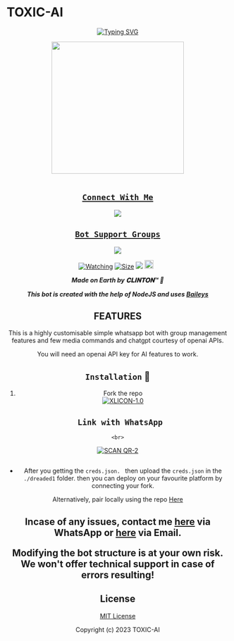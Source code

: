# TOXIC-AI
<div align="center">
<a href="https://git.io/typing-svg"><img src="https://readme-typing-svg.demolab.com?font=Black+Ops+One&size=50&pause=1000&color=1BAFBAFF&center=true&width=910&height=100&lines=LONG LIVE+👑TOXIC-MD👑;MULTI+DEVICE+WHATSAPP+BOT;CREATED+BY+CLINTON;PUBLIC+RELESED; ...;TEAM TOXIC®." alt="Typing SVG" /></a>
  </p>
  
<p align="center">
<img src="https://i.imgur.com/BQav3Gj.jpeg" width="300" height="300"/>
</p>
<p align="center">
  <a href="#"><img src="http://readme-typing-svg.herokuapp.com?color=d1fa02&center=true&vCenter=true&multiline=false&lines=TOXIC-BOT+WHATSAPP+BOT" alt="">
</p>


## ```Connect With Me```

<p align="center">

<a href="https://api.whatsapp.com/send?phone=254735342808&text=𝘩𝘦𝘭𝘭𝘰+Clinton"><img src="https://img.shields.io/badge/Contact Clinton-25D366?style=for-the-badge&logo=whatsapp&logoColor=white" />

</p>



## ```Bot Support Groups```
<p align="center">

<a href="https://chat.whatsapp.com/FoSPtfMqBuoireK4aAJ"><img src="https://img.shields.io/badge/Join support group-25D366?style=for-the-badge&logo=whatsapp&logoColor=white" />

</p>

<a href="https://github.com/owlai01/CROWN-MD/watchers"><img title="Watching" src="https://img.shields.io/github/watchers/kimsirm/CROWN-MD?label=Watchers&color=red&style=flat-square"></a>
<a href="https://github.com/kimsirm/CROWN-MD/"><img title="Size" src="https://img.shields.io/github/repo-size/AlipBot/Api-Alpis?style=flat-square&color=darkred"></a>
<a href="https://hits.seeyoufarm.com"><img src="https://hits.seeyoufarm.com/api/count/incr/badge.svg?url=https://github.com/owlai01/Owl-Ai/%2Fhit-counter&count_bg=%2379C83D&title_bg=%23555555&icon=probot.svg&icon_color=%2304FF00&title=hits&edge_flat=false"/></a>
<a href="https://github.com/owlai01/CROWN-MD/graphs/commit-activity"><img height="20" src="https://img.shields.io/badge/Maintained-No-red.svg"></a>&nbsp;&nbsp;
</p>


***Made on Earth by 𝐂𝐋𝐈𝐍𝐓𝐎𝐍™ 🦄***


***This bot is created with the help of NodeJS and uses [Baileys](https://github.com/adiwajshing/Baileys)***

## FEATURES
This is a highly customisable simple whatsapp bot with group management features and few media commands and chatgpt courtesy of openai APIs.

You will need an openai API key for AI features to work.





    
## `Installation` 📲

1. Fork the repo
    <br>
<a href="https://github.com/xhclintohn/TOXIC-AI/fork"><img title="XLICON-1.0" src="https://img.shields.io/badge/FORK XLICON-1.0-h?color=black&style=for-the-badge&logo=stackshare"></a>



## ` Link with WhatsApp`

    <br>
<a href='https://replit.com/@ahil15/XLICON-MD-QR-V4?v=1' target="_blank"><img alt='SCAN QR-2' src='https://img.shields.io/badge/Scan_qr-2-100000?style=for-the-badge&logo=scan&logoColor=white&labelColor=black&color=red'/></a>




## 
- After you getting the `creds.json. ` then upload the `creds.json` in the `./dreaded1` folder. then you can deploy on your favourite platform by connecting your fork.




Alternatively, pair locally using the repo [Here](https://github.com/xhclintohn/TOXIC-PAIRING)

    
<h2 align="center">   



    





 
     

    
 

Incase of any issues, contact me  [here](https://wa.me/+254735342808) via WhatsApp or [here](xhclinton@gmail.com) via Email.

Modifying the bot structure is at your own risk. We won't offer technical support in case of errors resulting!


## License

[MIT License](https://https://github.com/xhclintohn/TOXIC-AI/blob/main/LICENSE)

Copyright (c) 2023 TOXIC-AI

